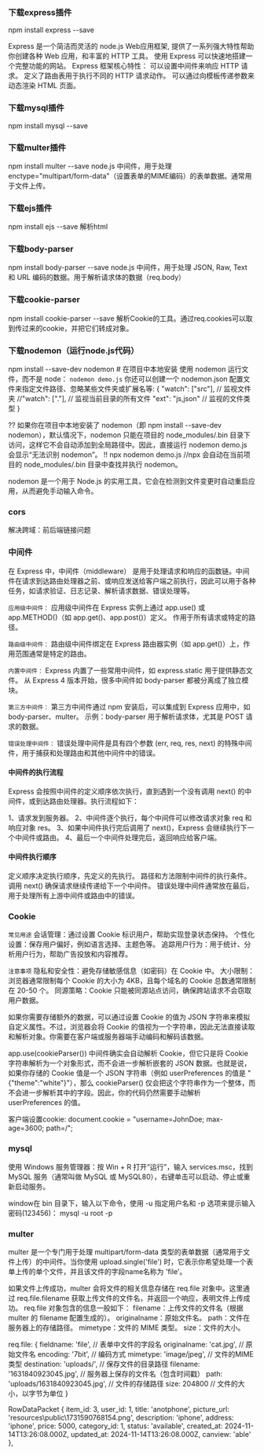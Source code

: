 ### 下载express插件
npm install express --save

Express 是一个简洁而灵活的 node.js Web应用框架, 提供了一系列强大特性帮助你创建各种 Web 应用，和丰富的 HTTP 工具。
使用 Express 可以快速地搭建一个完整功能的网站。
Express 框架核心特性：
可以设置中间件来响应 HTTP 请求。
定义了路由表用于执行不同的 HTTP 请求动作。
可以通过向模板传递参数来动态渲染 HTML 页面。

### 下载mysql插件
npm install mysql --save

### 下载multer插件
npm install multer --save
node.js 中间件，用于处理 enctype="multipart/form-data"（设置表单的MIME编码）的表单数据。通常用于文件上传。

### 下载ejs插件
npm install ejs --save
解析html

### 下载body-parser
npm install body-parser --save
node.js 中间件，用于处理 JSON, Raw, Text 和 URL 编码的数据。用于解析请求体的数据（req.body）
### 下载cookie-parser
npm install cookie-parser --save
解析Cookie的工具。通过req.cookies可以取到传过来的cookie，并把它们转成对象。

### 下载nodemon（运行node.js代码）
npm install --save-dev nodemon  # 在项目中本地安装
使用 nodemon 运行文件，而不是 node： `nodemon demo.js`
你还可以创建一个 nodemon.json 配置文件来指定文件路径、忽略某些文件夹或扩展名等:
{
  "watch": ["src"],       // 监视文件夹
//"watch": ["."],        // 监视当前目录的所有文件
  "ext": "js,json"        // 监视的文件类型
}

?? 如果你在项目中本地安装了 nodemon（即 npm install --save-dev nodemon），默认情况下，nodemon 只能在项目的 node_modules/.bin 目录下访问，这样它不会自动添加到全局路径中。因此，直接运行 nodemon demo.js 会显示“无法识别 nodemon”。
!! npx nodemon demo.js //npx 会自动在当前项目的 node_modules/.bin 目录中查找并执行 nodemon。

nodemon 是一个用于 Node.js 的实用工具，它会在检测到文件变更时自动重启应用，从而避免手动输入命令。

### cors
解决跨域：前后端链接问题


### 中间件
在 Express 中，中间件（middleware） 是用于处理请求和响应的函数链。中间件在请求到达路由处理器之前、或响应发送给客户端之前执行，因此可以用于各种任务，如请求验证、日志记录、解析请求数据、错误处理等。

`应用级中间件：`
应用级中间件在 Express 实例上通过 app.use() 或 app.METHOD()（如 app.get()、app.post()）定义。
作用于所有请求或特定的路径。

`路由级中间件：`
路由级中间件绑定在 Express 路由器实例（如 app.get()）上，作用范围通常是特定的路由。

`内置中间件：`
Express 内置了一些常用中间件，如 express.static 用于提供静态文件。
从 Express 4 版本开始，很多中间件如 body-parser 都被分离成了独立模块。

`第三方中间件：`
第三方中间件通过 npm 安装后，可以集成到 Express 应用中，如 body-parser、multer。
示例：body-parser 用于解析请求体，尤其是 POST 请求的数据。

`错误处理中间件：`
错误处理中间件是具有四个参数 (err, req, res, next) 的特殊中间件，用于捕获和处理路由和其他中间件中的错误。

#### 中间件的执行流程
Express 会按照中间件的定义顺序依次执行，直到遇到一个没有调用 next() 的中间件，或到达路由处理器。执行流程如下：

1、请求发到服务器。
2、中间件逐个执行，每个中间件可以修改请求对象 req 和响应对象 res。
3、如果中间件执行完后调用了 next()，Express 会继续执行下一个中间件或路由。
4、最后一个中间件处理完后，返回响应给客户端。

#### 中间件执行顺序
定义顺序决定执行顺序，先定义的先执行。
路径和方法限制中间件的执行条件。
调用 next() 确保请求继续传递给下一个中间件。
错误处理中间件通常放在最后，用于处理所有上游中间件或路由中的错误。

### Cookie
`常见用途`
会话管理：通过设置 Cookie 标识用户，帮助实现登录状态保持。
个性化设置：保存用户偏好，例如语言选择、主题色等。
追踪用户行为：用于统计、分析用户行为，帮助广告投放和内容推荐。

`注意事项`
隐私和安全性：避免存储敏感信息（如密码）在 Cookie 中。
大小限制：浏览器通常限制每个 Cookie 的大小为 4KB，且每个域名的 Cookie 总数通常限制在 20-50 个。
同源策略：Cookie 只能被同源站点访问，确保跨站请求不会窃取用户数据。

如果你需要存储额外的数据，可以通过设置 Cookie 的值为 JSON 字符串来模拟自定义属性。不过，浏览器会将 Cookie 的值视为一个字符串，因此无法直接读取和解析对象。你需要在客户端或服务器端手动编码和解码该数据。

app.use(cookieParser()) 中间件确实会自动解析 Cookie，但它只是将 Cookie 字符串解析为一个对象形式，而不会进一步解析嵌套的 JSON 数据。也就是说，如果你存储的 Cookie 值是一个 JSON 字符串（例如 userPreferences 的值是 "{\"theme\":\"white\"}"），那么 cookieParser() 仅会把这个字符串作为一个整体，而不会进一步解析其中的字段。因此，你的代码仍然需要手动解析 userPreferences 的值。

客户端设置cookie:  document.cookie = "username=JohnDoe; max-age=3600; path=/";


### mysql
使用 Windows 服务管理器：按 Win + R 打开“运行”，输入 services.msc，找到 MySQL 服务（通常叫做 MySQL 或 MySQL80），右键单击可以启动、停止或重新启动服务。

window在 bin 目录下，输入以下命令，使用 -u 指定用户名和 -p 选项来提示输入密码(123456)：
mysql -u root -p

### multer
multer 是一个专门用于处理 multipart/form-data 类型的表单数据（通常用于文件上传）的中间件。当你使用 upload.single('file') 时，它表示你希望处理一个表单上传的单个文件，并且该文件的字段name名称为 'file'。

如果文件上传成功，multer 会将文件的相关信息存储在 req.file 对象中。这里通过 req.file.filename 获取上传文件的文件名，并返回一个响应，表明文件上传成功。
req.file 对象包含的信息一般如下：
filename：上传文件的文件名（根据 multer 的 filename 配置生成的）。
originalname：原始文件名。
path：文件在服务器上的存储路径。
mimetype：文件的 MIME 类型。
size：文件的大小。

req.file:
{
  fieldname: 'file',                 // 表单中文件的字段名
  originalname: 'cat.jpg',           // 原始文件名
  encoding: '7bit',                  // 编码方式
  mimetype: 'image/jpeg',            // 文件的MIME类型
  destination: 'uploads/',           // 保存文件的目录路径
  filename: '1631840923045.jpg',     // 服务器上保存的文件名（包含时间戳）
  path: 'uploads/1631840923045.jpg', // 文件的存储路径
  size: 204800                      // 文件的大小，以字节为单位
}


  RowDataPacket {
    item_id: 3,
    user_id: 1,
    title: 'anotphone',
    picture_url: 'resources\\public\\1731590768154.png',
    description: 'iphone',
    address: 'iphone',
    price: 5000,
    category_id: 1,
    status: 'available',
    created_at: 2024-11-14T13:26:08.000Z,
    updated_at: 2024-11-14T13:26:08.000Z,
    canview: 'able'
  },